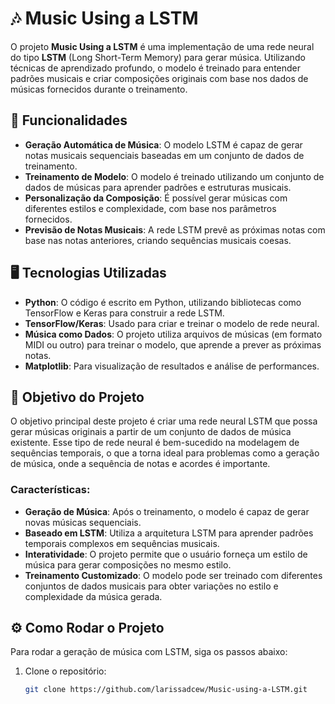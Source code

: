 # 🎶 Music Using a LSTM

O projeto **Music Using a LSTM** é uma implementação de uma rede neural do tipo **LSTM** (Long Short-Term Memory) para gerar música. Utilizando técnicas de aprendizado profundo, o modelo é treinado para entender padrões musicais e criar composições originais com base nos dados de músicas fornecidos durante o treinamento.

## 🔧 Funcionalidades

- **Geração Automática de Música**: O modelo LSTM é capaz de gerar notas musicais sequenciais baseadas em um conjunto de dados de treinamento.
- **Treinamento de Modelo**: O modelo é treinado utilizando um conjunto de dados de músicas para aprender padrões e estruturas musicais.
- **Personalização da Composição**: É possível gerar músicas com diferentes estilos e complexidade, com base nos parâmetros fornecidos.
- **Previsão de Notas Musicais**: A rede LSTM prevê as próximas notas com base nas notas anteriores, criando sequências musicais coesas.

## 🖥️ Tecnologias Utilizadas

- **Python**: O código é escrito em Python, utilizando bibliotecas como TensorFlow e Keras para construir a rede LSTM.
- **TensorFlow/Keras**: Usado para criar e treinar o modelo de rede neural.
- **Música como Dados**: O projeto utiliza arquivos de músicas (em formato MIDI ou outro) para treinar o modelo, que aprende a prever as próximas notas.
- **Matplotlib**: Para visualização de resultados e análise de performances.

## 🎯 Objetivo do Projeto

O objetivo principal deste projeto é criar uma rede neural LSTM que possa gerar músicas originais a partir de um conjunto de dados de música existente. Esse tipo de rede neural é bem-sucedido na modelagem de sequências temporais, o que a torna ideal para problemas como a geração de música, onde a sequência de notas e acordes é importante.

### Características:

- **Geração de Música**: Após o treinamento, o modelo é capaz de gerar novas músicas sequenciais.
- **Baseado em LSTM**: Utiliza a arquitetura LSTM para aprender padrões temporais complexos em sequências musicais.
- **Interatividade**: O projeto permite que o usuário forneça um estilo de música para gerar composições no mesmo estilo.
- **Treinamento Customizado**: O modelo pode ser treinado com diferentes conjuntos de dados musicais para obter variações no estilo e complexidade da música gerada.

## ⚙️ Como Rodar o Projeto

Para rodar a geração de música com LSTM, siga os passos abaixo:

1. Clone o repositório:
   ```bash
   git clone https://github.com/larissadcew/Music-using-a-LSTM.git
